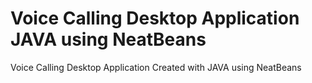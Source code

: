 Voice Calling Desktop Application JAVA using NeatBeans
====================

Voice Calling Desktop Application Created with JAVA using NeatBeans